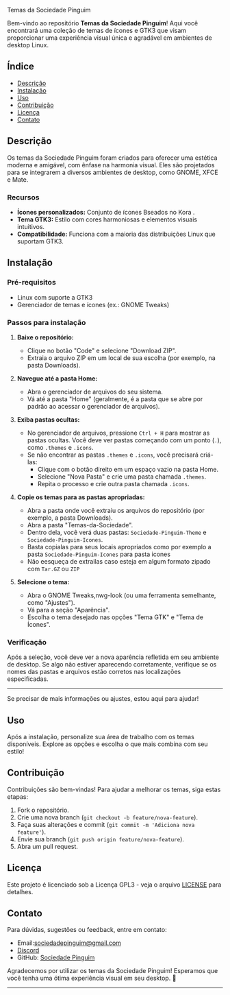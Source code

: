 

 Temas da Sociedade Pinguim

Bem-vindo ao repositório **Temas da Sociedade Pinguim**! Aqui você encontrará uma coleção de temas de ícones e GTK3 que visam proporcionar uma experiência visual única e agradável em ambientes de desktop Linux.

## Índice

- [Descrição](#descrição)
- [Instalação](#instalação)
- [Uso](#uso)
- [Contribuição](#contribuição)
- [Licença](#licença)
- [Contato](#contato)

## Descrição

Os temas da Sociedade Pinguim foram criados para oferecer uma estética moderna e amigável, com ênfase na harmonia visual. Eles são projetados para se integrarem a diversos ambientes de desktop, como GNOME, XFCE e Mate.

### Recursos

- **Ícones personalizados:** Conjunto de ícones Bseados no Kora .
- **Tema GTK3:** Estilo com cores harmoniosas e elementos visuais intuitivos.
- **Compatibilidade:** Funciona com a maioria das distribuições Linux que suportam GTK3.

## Instalação

### Pré-requisitos

- Linux com suporte a GTK3
- Gerenciador de temas e ícones (ex.: GNOME Tweaks)

### Passos para instalação



1. **Baixe o repositório:**
   - Clique no botão "Code" e selecione "Download ZIP".
   - Extraia o arquivo ZIP em um local de sua escolha (por exemplo, na pasta Downloads).

2. **Navegue até a pasta Home:**
   - Abra o gerenciador de arquivos do seu sistema.
   - Vá até a pasta "Home" (geralmente, é a pasta que se abre por padrão ao acessar o gerenciador de arquivos).

3. **Exiba pastas ocultas:**
   - No gerenciador de arquivos, pressione `Ctrl + H` para mostrar as pastas ocultas. Você deve ver pastas começando com um ponto (`.`), como `.themes` e `.icons`.
   - Se não encontrar as pastas `.themes` e `.icons`, você precisará criá-las:
     - Clique com o botão direito em um espaço vazio na pasta Home.
     - Selecione "Nova Pasta" e crie uma pasta chamada `.themes`.
     - Repita o processo e crie outra pasta chamada `.icons`.

4. **Copie os temas para as pastas apropriadas:**
   - Abra a pasta onde você extraiu os arquivos do repositório (por exemplo, a pasta Downloads).
   - Abra a pasta "Temas-da-Sociedade".
   - Dentro dela, você verá duas pastas: `Sociedade-Pinguim-Theme` e `Sociedade-Pinguim-Icones`.
   - Basta copialas para seus locais apropriados como por exemplo a pasta `Sociedade-Pinguim-Icones` para pasta icones
   - Não eesqueça de extrailas caso esteja em algum formato zipado com `Tar.GZ` ou `ZIP`

5. **Selecione o tema:**
   - Abra o GNOME Tweaks,nwg-look (ou uma ferramenta semelhante, como "Ajustes").
   - Vá para a seção "Aparência".
   - Escolha o tema desejado nas opções "Tema GTK" e "Tema de Ícones".

### Verificação

Após a seleção, você deve ver a nova aparência refletida em seu ambiente de desktop. Se algo não estiver aparecendo corretamente, verifique se os nomes das pastas e arquivos estão corretos nas localizações especificadas.

---

Se precisar de mais informações ou ajustes, estou aqui para ajudar!

## Uso

Após a instalação, personalize sua área de trabalho com os temas disponíveis. Explore as opções e escolha o que mais combina com seu estilo!

## Contribuição

Contribuições são bem-vindas! Para ajudar a melhorar os temas, siga estas etapas:

1. Fork o repositório.
2. Crie uma nova branch (`git checkout -b feature/nova-feature`).
3. Faça suas alterações e commit (`git commit -m 'Adiciona nova feature'`).
4. Envie sua branch (`git push origin feature/nova-feature`).
5. Abra um pull request.

## Licença

Este projeto é licenciado sob a Licença GPL3 - veja o arquivo [LICENSE](LICENSE) para detalhes.

## Contato

Para dúvidas, sugestões ou feedback, entre em contato:

- Email:sociedadepinguim@gmail.com
- [Discord](https://discord.gg/cvuzrPD)
- GitHub: [Sociedade Pinguim](https://github.com/sociedadePinguim)

Agradecemos por utilizar os temas da Sociedade Pinguim! Esperamos que você tenha uma ótima experiência visual em seu desktop. 🐧

--- 

